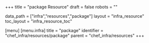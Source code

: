 +++
title = "package Resource"
draft = false
robots = ""

data_path = ["infra","resources","package"]
layout = "infra_resource"
toc_layout = "infra_resource_toc"

[menu]
  [menu.infra]
    title = "package"
    identifier = "chef_infra/resources/package"
    parent = "chef_infra/resources"
+++

<!-- The contents of this page are automatically generated from the package.yaml file in the data/infra/resources directory. -->
<!-- To suggest a change, edit the https://github.com/chef/chef/blob/main/lib/chef/resource/package.rb file and submit a pull request to the https://github.com/chef/chef repository. -->
<!-- markdownlint-disable-file -->
